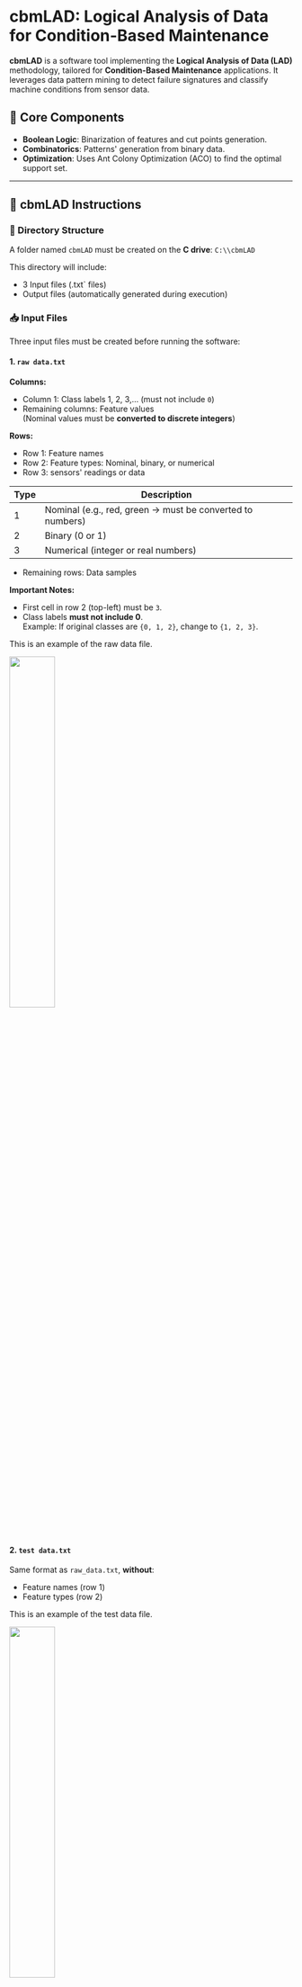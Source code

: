 # cbmLAD: Logical Analysis of Data for Condition-Based Maintenance

**cbmLAD** is a software tool implementing the **Logical Analysis of Data (LAD)** methodology, tailored for **Condition-Based Maintenance** applications. It leverages data pattern mining to detect failure signatures and classify machine conditions from sensor data.

## 🔧 Core Components

- **Boolean Logic**: Binarization of features and cut points generation.
- **Combinatorics**: Patterns' generation from binary data.
- **Optimization**: Uses Ant Colony Optimization (ACO) to find the optimal support set.

---

## 📁 cbmLAD Instructions

### 📂 Directory Structure

A folder named `cbmLAD` must be created on the **C drive**: `C:\\cbmLAD`

This directory will include:
-  3 Input files (.txt` files)
- Output files (automatically generated during execution)

### 📥 Input Files

Three input files must be created before running the software:

#### 1. `raw data.txt`

**Columns:**
- Column 1: Class labels 1, 2, 3,... (must not include `0`)
- Remaining columns: Feature values  
  (Nominal values must be **converted to discrete integers**)

**Rows:**
- Row 1: Feature names
- Row 2: Feature types: Nominal, binary, or numerical
- Row 3: sensors' readings or data

| Type | Description |
|------|-------------|
| 1    | Nominal (e.g., red, green → must be converted to numbers) |
| 2    | Binary (0 or 1) |
| 3    | Numerical (integer or real numbers) |

- Remaining rows: Data samples

**Important Notes:**
- First cell in row 2 (top-left) must be `3`.
- Class labels **must not include 0**.  
  Example: If original classes are `{0, 1, 2}`, change to `{1, 2, 3}`.

This is an example of the raw data file.

<img src="Images/rawdata.png" style="width:40%;"> 

#### 2. `test data.txt`

Same format as `raw_data.txt`, **without**:
- Feature names (row 1)
- Feature types (row 2)

This is an example of the test data file.

<img src="Images/testdata.png" style="width:40%;"> 

#### 3. `classification_data.txt`

Same format as `test_data.txt`, **without**:
- First column (class labels)

This is an example of a classification data file.

<img src="Images/classificationdata.png" style="width:35%;"> 
---

## 📤 Output Files

For each operation performed by cbmLAD (training, testing, and classification), specific output `.txt` files are generated and saved in the working directory `C:\\cbmLAD`.

### 🔧 4.1 Training Results

The training operation produces the following files:

- **Class names.txt**: Lists all class labels present in the dataset.
- **Duplicated and Ignored Observations.txt**: Identifies and excludes duplicated or invalid rows.
- **Characteristics of the generated patterns.txt**: Summarizes details about each generated pattern, such as coverage, relative prevalence, and weight. The following figure shows an example.

![Caracpatterns file](Images/Caracpatterns.png)

- **Binary data.txt**: This file includes the binary attributes that resulted from the binarization process. The following figure shows an example. 

![binarydata file](Images/binarydata.png)

- **Coverage of Multi-Class Patterns.txt**: Indicates the observations in which the patterns generated for each class were found and includes their weights. Patterns with high weights cover more observations, thus have more explanatory power than patterns with low weights.

![coveragepatterns file](Images/coveragepatterns.png)

- **Patterns interpreted.txt**: Provides a readable representation of patterns using feature names and values, connected by logical AND operations.

![patterns interpreted file](Images/patternsinterpreted.png)

- **Cut points.txt**: Shows the thresholds (cut points) used to convert numeric and nominal values into binary form.

![cutpoints file](Images/cutpoints.png)
  
- **Results.txt**: The core output file that summarizes the input data and the final patterns for each class, including their weights and coverages. The order of class operations is determined by which class is internally treated by cbmLAD first.
  
![training results file](Images/trainingresults.png)

### 🧪 4.2 Testing Results

After the testing process, cbmLAD generates:

- **Testing results.txt**: This file contains:
  - The predicted class for each test observation.
  - The discriminant values that indicate how strongly the membership of an observation is to one of the classes
  - The overall accuracy of the test predictions.
    
This is an example of the testing results file.

![test results file](Images/testresults.png)

- **Confusion Matrix.txt**: Displays the confusion matrix summarizing prediction performance during testing. It shows actual vs. predicted class counts.
  
![confusionmatrix file](Images/confusionmatrix.png)

- **Confused Observations.txt**: Lists specific testing observations that were misclassified or inconsistently covered by patterns.

![confusedobs file](Images/confusedobs.png)


### 🧮 4.3 Classification Results

When performing classification (on new, unlabeled data), cbmLAD generates:

- **Classification results.txt**: This file provides:
  - Predicted class labels for new observations.
  - Discriminant values for each possible class.
  - The patterns used to justify each classification.

This is an example of the classification results file.

![test results file](Images/classificationresults.png)

---

## 🧠 Pattern Generation Methods: One-vs-All (OVA) and One-vs-One (OVO)

cbmLAD supports two major strategies for handling **multiclass** problems: **One-vs-One (OVO)** and **One-vs-All (OVA)**.
For a given K-class dataset:
  - **OVO** assumes that there exists a separator between any two classes and builds **K(K−1)/2 binary classifiers**.
  - **OVA** assumes the existence of a single separator between each class $i$ and all other classes, and builds **K binary classifiers**.

For example **k=3**:

### 🟢 One-vs-All (OVA)

- Each class is compared **against all other classes combined**.
- Patterns are generated per class as:
  - $P_1^+, P_1^-, P_2^+, P_2^-, \\ldots$
    
![OVA Illustration](Images/OVA.png)

---

### 🔵 One-vs-One (OVO)

- Each class is compared **against one other class at a time**.
- Patterns are generated for each binary comparison:
  - $P_{1v2}, P_{2v1}, P_{1v3}, P_{3v1}, \\ldots$

![OVO Illustration](Images/OVO.png)

---

### 🔎 Notes

- **Binary classes:** Only the **OVA** method is used.
- **Multiclass:** Both **OVA** and **OVO** methods can be applied.

To perform training, classification, and testing using these methods, use the **executable files** provided in the `Executable Files` directory.


| **Task Type**      | **OVA (One-vs-All)**       | **OVO (One-vs-One)**       |
|--------------------|----------------------------|----------------------------|
| **Training**       | OVA_training.exe           | OVO_training.exe           |
| **Testing**        | OVA_testing.exe            | OVO_testing.exe            |
| **Classification** | OVA_Classification.exe     | OVO_Classification.exe     |
